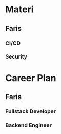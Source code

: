 # Materi
## Faris
### CI/CD
### Security
# Career Plan
## Faris
### Fullstack Developer
### Backend Engineer